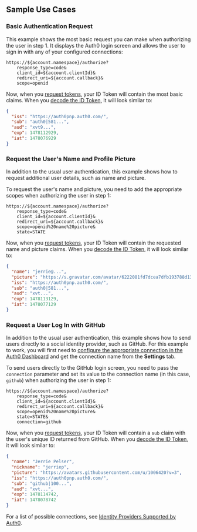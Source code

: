 ## Sample Use Cases

### Basic Authentication Request

This example shows the most basic request you can make when authorizing the user in step 1. It displays the Auth0 login screen and allows the user to sign in with any of your configured connections:

```text
https://${account.namespace}/authorize?
    response_type=code&
    client_id=${account.clientId}&
    redirect_uri=${account.callback}&
    scope=openid
```

Now, when you [request tokens](#request-tokens), your ID Token will contain the most basic claims. When you [decode the ID Token](/tokens/id-token#id-token-payload), it will look similar to:

```json
{
  "iss": "https://auth0pnp.auth0.com/",
  "sub": "auth0|581...",
  "aud": "xvt9...",
  "exp": 1478112929,
  "iat": 1478076929
}
```

### Request the User's Name and Profile Picture

In addition to the usual user authentication, this example shows how to request additional user details, such as name and picture.

To request the user's name and picture, you need to add the appropriate scopes when authorizing the user in step 1:

```text
https://${account.namespace}/authorize?
    response_type=code&
    client_id=${account.clientId}&
    redirect_uri=${account.callback}&
    scope=openid%20name%20picture&
    state=STATE
```

Now, when you [request tokens](#request-tokens), your ID Token will contain the requested name and picture claims. When you [decode the ID Token](/tokens/id-token#id-token-payload), it will look similar to:

```json
{
  "name": "jerrie@...",
  "picture": "https://s.gravatar.com/avatar/6222081fd7dcea7dfb193788d138c457?s=480&r=pg&d=https%3A%2F%2Fcdn.auth0.com%2Favatars%2Fje.png",
  "iss": "https://auth0pnp.auth0.com/",
  "sub": "auth0|581...",
  "aud": "xvt...",
  "exp": 1478113129,
  "iat": 1478077129
}
```

### Request a User Log In with GitHub

In addition to the usual user authentication, this example shows how to send users directly to a social identity provider, such as GitHub. For this example to work, you will first need to [configure the appropriate connection in the Auth0 Dashboard](${manage_url}/#/connections/social) and get the connection name from the **Settings** tab.

To send users directly to the GitHub login screen, you need to pass the `connection` parameter and set its value to the connection name (in this case, `github`) when authorizing the user in step 1:

```text
https://${account.namespace}/authorize?
    response_type=code&
    client_id=${account.clientId}&
    redirect_uri=${account.callback}&
    scope=openid%20name%20picture&
    state=STATE&
    connection=github
```

Now, when you [request tokens](#request-tokens), your ID Token will contain a `sub` claim with the user's unique ID returned from GitHub. When you [decode the ID Token](/tokens/id-token#id-token-payload), it will look similar to:

```json
{
  "name": "Jerrie Pelser",
  "nickname": "jerriep",
  "picture": "https://avatars.githubusercontent.com/u/1006420?v=3",
  "iss": "https://auth0pnp.auth0.com/",
  "sub": "github|100...",
  "aud": "xvt...",
  "exp": 1478114742,
  "iat": 1478078742
}
```

For a list of possible connections, see [Identity Providers Supported by Auth0](/identityproviders).
